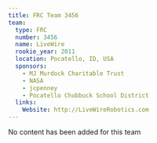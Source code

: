```yaml
---
title: FRC Team 3456
team:
  type: FRC
  number: 3456
  name: LiveWire
  rookie_year: 2011
  location: Pocatello, ID, USA
  sponsors:
    - MJ Murdock Charitable Trust
    - NASA
    - jcpenney
    - Pocatello Chubbuck School District
  links:
    Website: http://LiveWireRobotics.com
---
```

No content has been added for this team